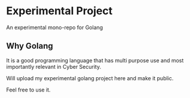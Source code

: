 # Experimental Project

An experimental mono-repo for Golang

## Why Golang

It is a good programming language that has multi purpose use and most importantly relevant in Cyber Security.

Will upload my experimental golang project here and make it public.

Feel free to use it.

